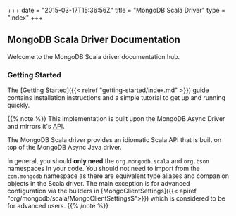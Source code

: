 +++
date = "2015-03-17T15:36:56Z"
title = "MongoDB Scala Driver"
type = "index"
+++

## MongoDB Scala Driver Documentation

Welcome to the MongoDB Scala driver documentation hub.

### Getting Started

The [Getting Started]({{< relref "getting-started/index.md" >}}) guide contains installation instructions
and a simple tutorial to get up  and running quickly.


{{% note %}}
This implementation is built upon the MongoDB Async Driver and mirrors it's [API](http://mongodb.github.io/mongo-java-driver/). 

The MongoDB Scala driver provides an idiomatic Scala API that is built on top of the MongoDB Async Java driver.

In general, you should **only need** the `org.mongodb.scala` and `org.bson` namespaces in your code.  You should not need to import from the `com.mongodb` namespace as there are equivalent type aliases and companion objects in the Scala driver. The main exception is for advanced configuration via the builders in [MongoClientSettings]({{< apiref "org/mongodb/scala/MongoClientSettings$">}}) which is considered to be for advanced users.
{{% /note %}}


